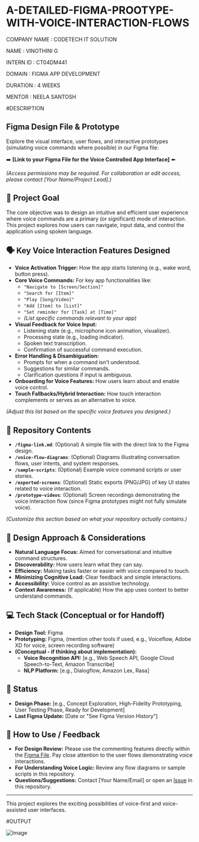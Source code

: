 # A-DETAILED-FIGMA-PROOTYPE-WITH-VOICE-INTERACTION-FLOWS
COMPANY NAME : CODETECH IT SOLUTION

NAME : VINOTHINI G

INTERN ID : CT04DM441

DOMAIN : FIGMA APP DEVELOPMENT

DURATION : 4 WEEKS

MENTOR : NEELA SANTOSH

#DESCRIPTION
 
 ## Figma Design File & Prototype

Explore the visual interface, user flows, and interactive prototypes (simulating voice commands where possible) in our Figma file:

➡️ **[Link to your Figma File for the Voice Controlled App Interface]** ⬅️

*(Access permissions may be required. For collaboration or edit access, please contact [Your Name/Project Lead].)*

## 🎯 Project Goal

The core objective was to design an intuitive and efficient user experience where voice commands are a primary (or significant) mode of interaction. This project explores how users can navigate, input data, and control the application using spoken language.

## 🗣️ Key Voice Interaction Features Designed

*   **Voice Activation Trigger:** How the app starts listening (e.g., wake word, button press).
*   **Core Voice Commands:** For key app functionalities like:
    *   `"Navigate to [Screen/Section]"`
    *   `"Search for [Item]"`
    *   `"Play [Song/Video]"`
    *   `"Add [Item] to [List]"`
    *   `"Set reminder for [Task] at [Time]"`
    *   *(List specific commands relevant to your app)*
*   **Visual Feedback for Voice Input:**
    *   Listening state (e.g., microphone icon animation, visualizer).
    *   Processing state (e.g., loading indicator).
    *   Spoken text transcription.
    *   Confirmation of successful command execution.
*   **Error Handling & Disambiguation:**
    *   Prompts for when a command isn't understood.
    *   Suggestions for similar commands.
    *   Clarification questions if input is ambiguous.
*   **Onboarding for Voice Features:** How users learn about and enable voice control.
*   **Touch Fallbacks/Hybrid Interaction:** How touch interaction complements or serves as an alternative to voice.

*(Adjust this list based on the specific voice features you designed.)*

## 📄 Repository Contents

*   **`/figma-link.md`**: (Optional) A simple file with the direct link to the Figma design.
*   **`/voice-flow-diagrams`**: (Optional) Diagrams illustrating conversation flows, user intents, and system responses.
*   **`/sample-scripts`**: (Optional) Example voice command scripts or user stories.
*   **`/exported-screens`**: (Optional) Static exports (PNG/JPG) of key UI states related to voice interaction.
*   **`/prototype-videos`**: (Optional) Screen recordings demonstrating the voice interaction flow (since Figma prototypes might not fully simulate voice).

*(Customize this section based on what your repository actually contains.)*

## 🎨 Design Approach & Considerations

*   **Natural Language Focus:** Aimed for conversational and intuitive command structures.
*   **Discoverability:** How users learn what they can say.
*   **Efficiency:** Making tasks faster or easier with voice compared to touch.
*   **Minimizing Cognitive Load:** Clear feedback and simple interactions.
*   **Accessibility:** Voice control as an assistive technology.
*   **Context Awareness:** (If applicable) How the app uses context to better understand commands.

## 💻 Tech Stack (Conceptual or for Handoff)

*   **Design Tool:** Figma
*   **Prototyping:** Figma, (mention other tools if used, e.g., Voiceflow, Adobe XD for voice, screen recording software)
*   **(Conceptual - if thinking about implementation):**
    *   **Voice Recognition API:** [e.g., Web Speech API, Google Cloud Speech-to-Text, Amazon Transcribe]
    *   **NLP Platform:** [e.g., Dialogflow, Amazon Lex, Rasa]

## 🚀 Status

*   **Design Phase:** [e.g., Concept Exploration, High-Fidelity Prototyping, User Testing Phase, Ready for Development]
*   **Last Figma Update:** [Date or "See Figma Version History"]

## 🤝 How to Use / Feedback

*   **For Design Review:** Please use the commenting features directly within the [Figma File](#figma-design-file). Pay close attention to the user flows demonstrating voice interactions.
*   **For Understanding Voice Logic:** Review any flow diagrams or sample scripts in this repository.
*   **Questions/Suggestions:** Contact [Your Name/Email] or open an [Issue](link_to_issues_if_you_use_them) in this repository.

---
This project explores the exciting possibilities of voice-first and voice-assisted user interfaces.

#OUTPUT

![Image](https://github.com/user-attachments/assets/e3d48bee-24e7-4bf8-9e68-121306aa14f6)




